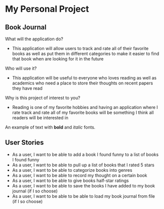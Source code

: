 # My Personal Project

## Book Journal

What will the application do?
- This application will allow users to track and rate all of their favorite books as well as put them in different categories to make it easier to find that book when are looking for it in the future

Who will use it?
- This application will be useful to everyone who loves reading as well as academics who need a place to store their thoughts on recent papers they have read

Why is this project of interest to you?
- Reading is one of my favorite hobbies and having an application where I rate track and rate all of my favorite books will be something I think all readers will be interested in 

An example of text with **bold** and *italic* fonts.  

## User Stories
- As a user, I want to be able to add a book I found funny to a list of books I found funny
- As a user, I want to be able to pull up a list of books that I rated 5 stars
- As a user, I want to be able to categorize books into genres
- As a user, I want to be able to record my thought on a certain book
- As a user, I want to be able to give books half-star ratings
- As a user, I want to be able to save the books I have added to my book journal (if I so choose)
- As a user, I want to be able to be able to load my book journal from file (if I so choose)